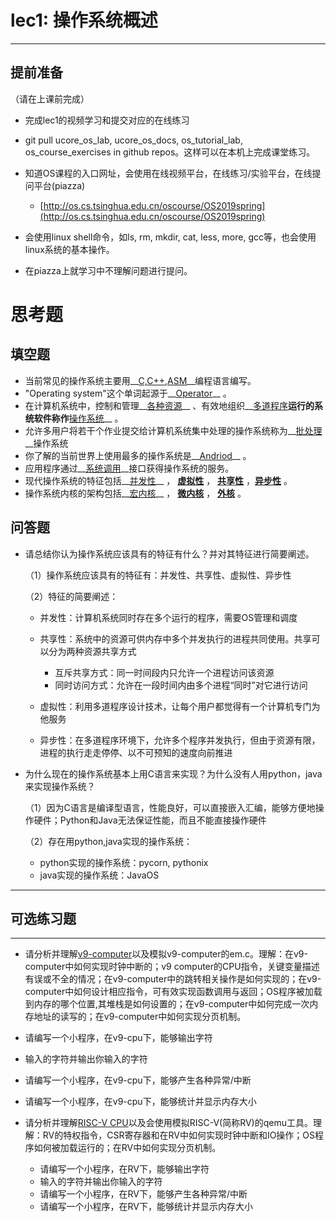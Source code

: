 # lec1: 操作系统概述

---

## **提前准备**

（请在上课前完成）

* 完成lec1的视频学习和提交对应的在线练习
* git pull ucore\_os\_lab, ucore\_os\_docs, os\_tutorial\_lab, os\_course\_exercises in github repos。这样可以在本机上完成课堂练习。
* 知道OS课程的入口网址，会使用在线视频平台，在线练习/实验平台，在线提问平台\(piazza\)
  * [http://os.cs.tsinghua.edu.cn/oscourse/OS2019spring](http://os.cs.tsinghua.edu.cn/oscourse/OS2019spring)


* 会使用linux shell命令，如ls, rm, mkdir, cat, less, more, gcc等，也会使用linux系统的基本操作。
* 在piazza上就学习中不理解问题进行提问。



# 思考题

## 填空题

* 当前常见的操作系统主要用__<u>C,C++,ASM</u>__编程语言编写。
* "Operating system"这个单词起源于__<u>Operator</u>__ 。
* 在计算机系统中，控制和管理__<u>各种资源</u>__ 、有效地组织__<u>多道程序</u>__运行的系统软件称作__<u>操作系统</u>__ 。
* 允许多用户将若干个作业提交给计算机系统集中处理的操作系统称为__<u>批处理</u>__操作系统
* 你了解的当前世界上使用最多的操作系统是__<u>Andriod</u>__ 。
* 应用程序通过__<u>系统调用</u>__接口获得操作系统的服务。
* 现代操作系统的特征包括__<u>并发性</u>__ ， __<u>虚拟性</u>__ ， __<u>共享性</u>__ ，__<u>异步性</u>__ 。
* 操作系统内核的架构包括__<u>宏内核</u>__ ， __<u>微内核</u>__ ， __<u>外核</u>__ 。


## 问答题

- 请总结你认为操作系统应该具有的特征有什么？并对其特征进行简要阐述。

  （1）操作系统应该具有的特征有：并发性、共享性、虚拟性、异步性

  （2）特征的简要阐述：

  * 并发性：计算机系统同时存在多个运行的程序，需要OS管理和调度
  * 共享性：系统中的资源可供内存中多个并发执行的进程共同使用。共享可以分为两种资源共享方式
    * 互斥共享方式：同一时间段内只允许一个进程访问该资源
    * 同时访问方式：允许在一段时间内由多个进程“同时”对它进行访问

  * 虚拟性：利用多道程序设计技术，让每个用户都觉得有一个计算机专门为他服务
  * 异步性：在多道程序环境下，允许多个程序并发执行，但由于资源有限，进程的执行走走停停、以不可预知的速度向前推进


- 为什么现在的操作系统基本上用C语言来实现？为什么没有人用python，java来实现操作系统？

  （1）因为C语言是编译型语言，性能良好，可以直接嵌入汇编，能够方便地操作硬件；Python和Java无法保证性能，而且不能直接操作硬件

  （2）存在用python,java实现的操作系统：

  * python实现的操作系统：pycorn, pythonix
  * java实现的操作系统：JavaOS

  

---

## 可选练习题

---

- 请分析并理解[v9\-computer](https://github.com/chyyuu/os_tutorial_lab/blob/master/v9_computer/docs/v9_computer.md)以及模拟v9\-computer的em.c。理解：在v9\-computer中如何实现时钟中断的；v9 computer的CPU指令，关键变量描述有误或不全的情况；在v9\-computer中的跳转相关操作是如何实现的；在v9\-computer中如何设计相应指令，可有效实现函数调用与返回；OS程序被加载到内存的哪个位置,其堆栈是如何设置的；在v9\-computer中如何完成一次内存地址的读写的；在v9\-computer中如何实现分页机制。


- 请编写一个小程序，在v9-cpu下，能够输出字符


- 输入的字符并输出你输入的字符


- 请编写一个小程序，在v9-cpu下，能够产生各种异常/中断


- 请编写一个小程序，在v9-cpu下，能够统计并显示内存大小



- 请分析并理解[RISC-V CPU](http://www.riscvbook.com/chinese/)以及会使用模拟RISC\-V(简称RV)的qemu工具。理解：RV的特权指令，CSR寄存器和在RV中如何实现时钟中断和IO操作；OS程序如何被加载运行的；在RV中如何实现分页机制。
  - 请编写一个小程序，在RV下，能够输出字符
  - 输入的字符并输出你输入的字符
  - 请编写一个小程序，在RV下，能够产生各种异常/中断
  - 请编写一个小程序，在RV下，能够统计并显示内存大小
